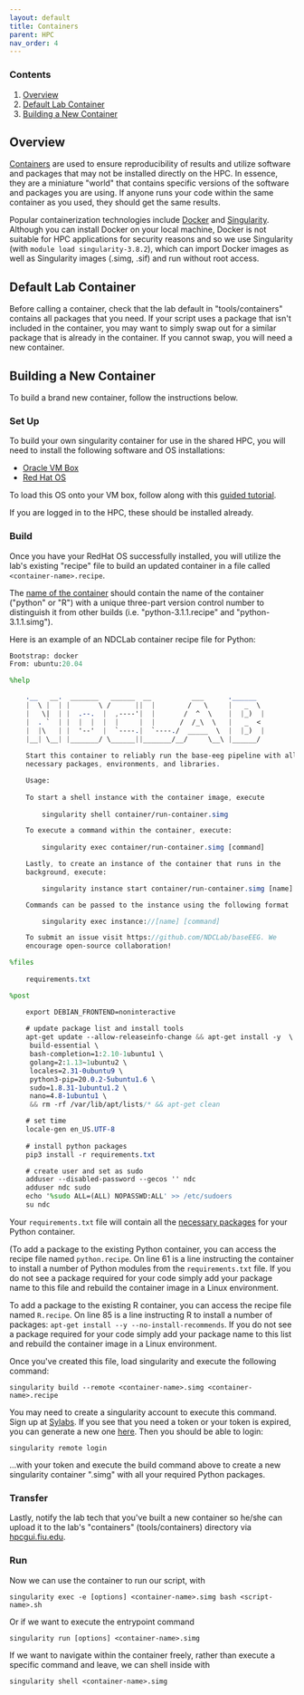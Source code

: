 ```yaml
---
layout: default
title: Containers
parent: HPC
nav_order: 4
---
```


### Contents
1. [Overview](#overview)
2. [Default Lab Container](#default-lab-container)
3. [Building a New Container](#building-a-new-container)


## Overview
[Containers](https://www.ibm.com/topics/containerization) are used to ensure reproducibility of results and utilize software and packages that may not be installed directly on the HPC. In essence, they are a miniature "world" that contains specific versions of the software and packages you are using. If anyone runs your code within the same container as you used, they should get the same results.

Popular containerization technologies include [Docker](https://docs.docker.com/get-started/overview/) and [Singularity](https://docs.sylabs.io/guides/latest/user-guide/). Although you can install Docker on your local machine, Docker is not suitable for HPC applications for security reasons and so we use Singularity (with `module load singularity-3.8.2`), which can import Docker images as well as Singularity images (.simg, .sif) and run without root access.

## Default Lab Container
Before calling a container, check that the lab default in "tools/containers" contains all packages that you need. If your script uses a package that isn't included in the container, you may want to simply swap out for a similar package that is already in the container. If you cannot swap, you will need a new container.

## Building a New Container
To build a brand new container, follow the instructions below.

### Set Up

To build your own singularity container for use in the shared HPC, you will need to install the following software and OS installations:

* [Oracle VM Box](https://www.virtualbox.org/wiki/Downloads)
* [Red Hat OS](https://developers.redhat.com/products/rhel/download)

To load this OS onto your VM box, follow along with this [guided tutorial](https://www.youtube.com/watch?v=hE2eOLx0gNU).

If you are logged in to the HPC, these should be installed already.

### Build

Once you have your RedHat OS successfully installed, you will utilize the lab's existing "recipe" file to build an updated container in a file called `<container-name>.recipe`.

The [name of the container](https://ndclab.github.io/wiki/docs/etiquette/naming-conventions.html#container-names) <container-name> should contain the name of the container ("python" or "R") with a unique three-part version control number to distinguish it from other builds (i.e. "python-3.1.1.recipe" and "python-3.1.1.simg").

Here is an example of an NDCLab container recipe file for Python:

```sass
Bootstrap: docker
From: ubuntu:20.04

%help

	.__   __.  _______   ______  __          ___      .______   
	|  \ |  | |       \ /      ||  |        /   \     |   _  \  
	|   \|  | |  .--.  |  ,----'|  |       /  ^  \    |  |_)  | 
	|  . `  | |  |  |  |  |     |  |      /  /_\  \   |   _  <  
	|  |\   | |  '--'  |  `----.|  `----./  _____  \  |  |_)  | 
	|__| \__| |_______/ \______||_______/__/     \__\ |______/  
                                                            
	Start this container to reliably run the base-eeg pipeline with all
	necessary packages, environments, and libraries. 

	Usage:
	
	To start a shell instance with the container image, execute
		
		singularity shell container/run-container.simg

	To execute a command within the container, execute:
		
		singularity exec container/run-container.simg [command]

	Lastly, to create an instance of the container that runs in the 
	background, execute:

		singularity instance start container/run-container.simg [name]

	Commands can be passed to the instance using the following format

		singularity exec instance://[name] [command]

	To submit an issue visit https://github.com/NDCLab/baseEEG. We 
	encourage open-source collaboration!

%files
	
	requirements.txt

%post

	export DEBIAN_FRONTEND=noninteractive
	
	# update package list and install tools
	apt-get update --allow-releaseinfo-change && apt-get install -y  \
 	 build-essential \
 	 bash-completion=1:2.10-1ubuntu1 \
 	 golang=2:1.13~1ubuntu2 \
 	 locales=2.31-0ubuntu9 \
 	 python3-pip=20.0.2-5ubuntu1.6 \
 	 sudo=1.8.31-1ubuntu1.2 \
 	 nano=4.8-1ubuntu1 \
	 && rm -rf /var/lib/apt/lists/* && apt-get clean

	# set time
	locale-gen en_US.UTF-8
	
	# install python packages
	pip3 install -r requirements.txt

	# create user and set as sudo
	adduser --disabled-password --gecos '' ndc
	adduser ndc sudo
	echo '%sudo ALL=(ALL) NOPASSWD:ALL' >> /etc/sudoers
	su ndc

```

Your `requirements.txt` file will contain all the [necessary packages](https://learnpython.com/blog/python-requirements-file/) for your Python container.

(To add a package to the existing Python container, you can access the recipe file named `python.recipe`. On line 61 is a line instructing the container to install a number of Python modules from the `requirements.txt` file. If you do not see a package required for your code simply add your package name to this file and rebuild the container image in a Linux environment.

To add a package to the existing R container, you can access the recipe file named `R.recipe`. On line 85 is a line instructing R to install a number of packages: `apt-get install --y --no-install-recommends`. If you do not see a package required for your code simply add your package name to this list and rebuild the container image in a Linux environment.

Once you've created this file, load singularity and execute the following command:

```
singularity build --remote <container-name>.simg <container-name>.recipe 
```

You may need to create a singularity account to execute this command. Sign up at [Sylabs](https://cloud.sylabs.io). If you see that you need a token or your token is expired, you can generate a new one [here](https://cloud.sylabs.io/auth/tokens). Then you should be able to login:
```
singularity remote login
```
...with your token and execute the build command above to create a new singularity container "<container-name>.simg" with all your required Python packages.

### Transfer

Lastly, notify the lab tech that you've built a new container so he/she can upload it to the lab's "containers" (tools/containers) directory via [hpcgui.fiu.edu](hpcgui.fiu.edu).

### Run

Now we can use the container to run our script, with

`singularity exec -e [options] <container-name>.simg bash <script-name>.sh`

Or if we want to execute the entrypoint command

`singularity run [options] <container-name>.simg`

If we want to navigate within the container freely, rather than execute a specific command and leave, we can shell inside with

`singularity shell <container-name>.simg`
